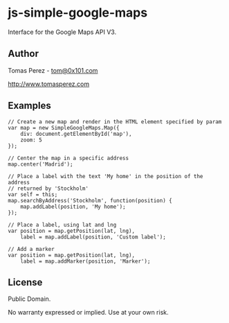 js-simple-google-maps
=============
Interface for the Google Maps API V3.

Author
----------
Tomas Perez - tom@0x101.com

http://www.tomasperez.com

Examples
----------
	// Create a new map and render in the HTML element specified by param
	var map = new SimpleGoogleMaps.Map({
		div: document.getElementById('map'),
		zoom: 5
	});

	// Center the map in a specific address
	map.center('Madrid');

	// Place a label with the text 'My home' in the position of the address
	// returned by 'Stockholm'
	var self = this;
	map.searchByAddress('Stockholm', function(position) {
		map.addLabel(position, 'My home');
	});

	// Place a label, using lat and lng
	var position = map.getPosition(lat, lng),
		label = map.addLabel(position, 'Custom label');

	// Add a marker
	var position = map.getPosition(lat, lng),
		label = map.addMarker(position, 'Marker');

License
-----------
Public Domain.

No warranty expressed or implied. Use at your own risk.
